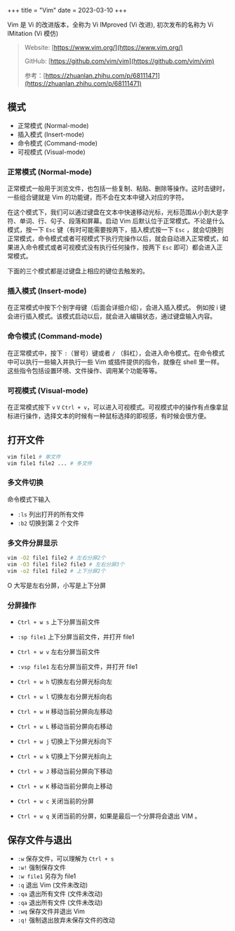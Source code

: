 +++
title = "Vim"
date = 2023-03-10
+++

Vim 是 Vi 的改进版本，全称为 Vi IMproved (Vi 改进), 初次发布的名称为 Vi IMitation (Vi 模仿)

<!-- more -->

> Website: [https://www.vim.org/](https://www.vim.org/)
>
> GitHub: [https://github.com/vim/vim](https://github.com/vim/vim)
>
> 参考：[https://zhuanlan.zhihu.com/p/68111471](https://zhuanlan.zhihu.com/p/68111471)

## 模式

- 正常模式 (Normal-mode)
- 插入模式 (Insert-mode)
- 命令模式 (Command-mode)
- 可视模式 (Visual-mode)

### 正常模式 (Normal-mode)

正常模式一般用于浏览文件，也包括一些复制、粘贴、删除等操作。这时击键时，一些组合键就是 Vim 的功能键，而不会在文本中键入对应的字符。

在这个模式下，我们可以通过键盘在文本中快速移动光标，光标范围从小到大是字符、单词、行、句子、段落和屏幕。启动 Vim 后默认位于正常模式。不论是什么模式，按一下 `Esc` 键（有时可能需要按两下，插入模式按一下 `Esc` ，就会切换到正常模式，命令模式或者可视模式下执行完操作以后，就会自动进入正常模式，如果进入命令模式或者可视模式没有执行任何操作，按两下 `Esc` 即可）都会进入正常模式。

下面的三个模式都是过键盘上相应的键位去触发的。

### 插入模式 (Insert-mode)

在正常模式中按下个别字母键（后面会详细介绍），会进入插入模式。
例如按 i 键会进行插入模式。该模式启动以后，就会进入编辑状态，通过键盘输入内容。

### 命令模式 (Command-mode)

在正常模式中，按下 `:`（冒号）键或者 `/` （斜杠），会进入命令模式。在命令模式中可以执行一些输入并执行一些 Vim 或插件提供的指令，就像在 shell 里一样。这些指令包括设置环境、文件操作、调用某个功能等等。

### 可视模式 (Visual-mode)

在正常模式按下 `v` `V` `Ctrl + v`，可以进入可视模式。可视模式中的操作有点像拿鼠标进行操作，选择文本的时候有一种鼠标选择的即视感，有时候会很方便。

## 打开文件

```bash
vim file1 # 单文件
vim file1 file2 ... # 多文件
```

### 多文件切换

命令模式下输入

- `:ls` 列出打开的所有文件
- `:b2` 切换到第 2 个文件

### 多文件分屏显示

```bash
vim -O2 file1 file2 # 左右分屏2个
vim -O3 file1 file2 file3 # 左右分屏3个
vim -o2 file1 file2 # 上下分屏2个
```

O 大写是左右分屏，小写是上下分屏

### 分屏操作

- `Ctrl + w s` 上下分屏当前文件
- `:sp file1` 上下分屏当前文件，并打开 file1

- `Ctrl + w v` 左右分屏当前文件
- `:vsp file1` 左右分屏当前文件，并打开 file1

- `Ctrl + w h` 切换左右分屏光标向左
- `Ctrl + w l` 切换左右分屏光标向右
- `Ctrl + w H` 移动当前分屏向左移动
- `Ctrl + w L` 移动当前分屏向右移动

- `Ctrl + w j` 切换上下分屏光标向下
- `Ctrl + w k` 切换上下分屏光标向上
- `Ctrl + w J` 移动当前分屏向下移动
- `Ctrl + w K` 移动当前分屏向上移动

- `Ctrl + w c` 关闭当前的分屏
- `Ctrl + w q` 关闭当前的分屏，如果是最后一个分屏将会退出 VIM 。

## 保存文件与退出

- `:w` 保存文件，可以理解为 `Ctrl + s`
- `:w!` 强制保存文件
- `:w file1` 另存为 file1
- `:q` 退出 Vim (文件未改动)
- `:qa` 退出所有文件 (文件未改动)
- `:qa` 退出所有文件 (文件未改动)
- `:wq` 保存文件并退出 Vim
- `:q!` 强制退出放弃未保存文件的改动
